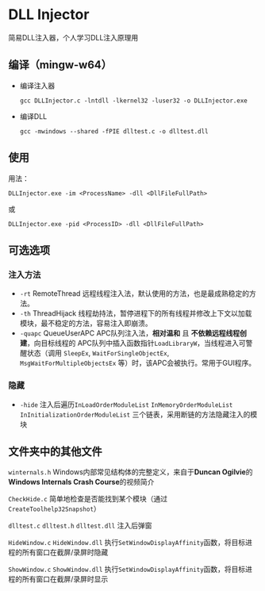 
# DLL Injector

简易DLL注入器，个人学习DLL注入原理用

## 编译（mingw-w64）
- 编译注入器
  ```
  gcc DLLInjector.c -lntdll -lkernel32 -luser32 -o DLLInjector.exe
  ```
- 编译DLL
  ```
  gcc -mwindows --shared -fPIE dlltest.c -o dlltest.dll
  ```

## 使用

用法：
```
DLLInjector.exe -im <ProcessName> -dll <DllFileFullPath>
```
或
```
DLLInjector.exe -pid <ProcessID> -dll <DllFileFullPath>
```

## 可选选项

### 注入方法

-  ```-rt``` RemoteThread 远程线程注入法，默认使用的方法，也是最成熟稳定的方法。
-  ```-th``` ThreadHijack 线程劫持法，暂停进程下的所有线程并修改上下文以加载模块，最不稳定的方法，容易注入即崩溃。
-  ```-quapc``` QueueUserAPC APC队列注入法，**相对温和** 且 **不依赖远程线程创建**，向目标线程的 APC队列中插入函数指针```LoadLibraryW```，当线程进入可警醒状态（调用 ```SleepEx```, ```WaitForSingleObjectEx```, ```MsgWaitForMultipleObjectsEx``` 等）时，该APC会被执行。常用于GUI程序。

### 隐藏
- ```-hide``` 注入后遍历```InLoadOrderModuleList``` ```InMemoryOrderModuleList``` ```InInitializationOrderModuleList``` 三个链表，采用断链的方法隐藏注入的模块

## 文件夹中的其他文件

```winternals.h``` Windows内部常见结构体的完整定义，来自于**Duncan Ogilvie**的**Windows Internals Crash Course**的视频简介

```CheckHide.c``` 简单地检查是否能找到某个模块（通过```CreateToolhelp32Snapshot```）

```dlltest.c``` ```dlltest.h``` ```dlltest.dll``` 注入后弹窗

```HideWindow.c``` ```HideWindow.dll``` 执行```SetWindowDisplayAffinity```函数，将目标进程的所有窗口在截屏/录屏时隐藏

```ShowWindow.c``` ```ShowWindow.dll``` 执行```SetWindowDisplayAffinity```函数，将目标进程的所有窗口在截屏/录屏时显示

